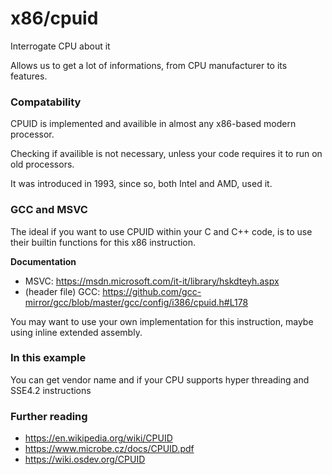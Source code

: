 # x86/cpuid
Interrogate CPU about it

Allows us to get a lot of informations, from CPU manufacturer to its features.

### Compatability
CPUID is implemented and availible in almost any x86-based modern processor.

Checking if availible is not necessary, unless your code requires it to run on old
processors.

It was introduced in 1993, since so, both Intel and AMD, used it.

### GCC and MSVC
The ideal if you want to use CPUID within your C and C++ code, is to use
their builtin functions for this x86 instruction.

**Documentation**

* MSVC: https://msdn.microsoft.com/it-it/library/hskdteyh.aspx
* (header file) GCC: https://github.com/gcc-mirror/gcc/blob/master/gcc/config/i386/cpuid.h#L178

You may want to use your own implementation for this instruction, maybe using inline extended assembly.

### In this example
You can get vendor name and if your CPU supports hyper threading and SSE4.2 instructions

### Further reading

 * https://en.wikipedia.org/wiki/CPUID
 * https://www.microbe.cz/docs/CPUID.pdf
 * https://wiki.osdev.org/CPUID
